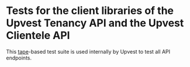 # Tests for the client libraries of the Upvest Tenancy API and the Upvest Clientele API

This [tape](https://www.npmjs.com/package/tape)-based test suite is used internally by Upvest to test all API endpoints.
